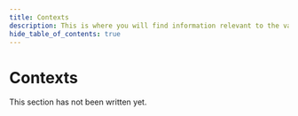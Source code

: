 ```yaml
---
title: Contexts
description: This is where you will find information relevant to the various Contexts used.
hide_table_of_contents: true
---
```


# Contexts

This section has not been written yet.
